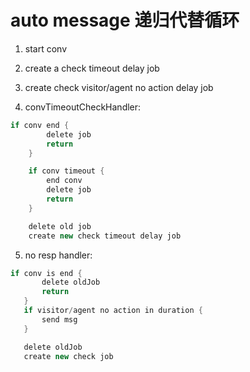 # auto message 递归代替循环

1. start conv
2. create a check timeout delay job
3. create check visitor/agent no action delay job

4. convTimeoutCheckHandler:
```java
if conv end {
        delete job
        return
    }

    if conv timeout {
        end conv
        delete job
        return
    }

    delete old job
    create new check timeout delay job
```
    

5. no resp handler:
```java
if conv is end {
       delete oldJob
       return
   }
   if visitor/agent no action in duration {
       send msg
   }

   delete oldJob
   create new check job
```

